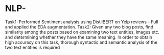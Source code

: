 # NLP-
Task1: Performed Sentiment analysis using DistilBERT on Yelp reviews - Full and applied the EDA augmentation. Task2: Given any two blog posts, find similarity among the posts based on examining two text entities, images etc. and determining whether they have the same meaning. In order to obtain high accuracy on this task, thorough syntactic and semantic analysis of the two text entities is required
